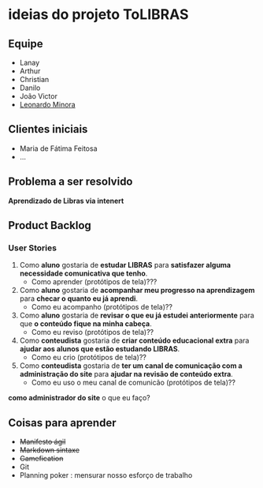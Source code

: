 # ideias do projeto ToLIBRAS

## Equipe

- Lanay
- Arthur
- Christian
- Danilo
- João Victor
- [Leonardo Minora](https://github.com/leonardo-minora)

## Clientes iniciais

- Maria de Fátima Feitosa
- ...

## Problema a ser resolvido

**Aprendizado de Libras via intenert**

## Product Backlog

### User Stories

1. Como **aluno** gostaria de **estudar LIBRAS** para __satisfazer alguma necessidade comunicativa que tenho__.
   - Como aprender (protótipos de tela)???
1. Como **aluno** gostaria de **acompanhar meu progresso na aprendizagem** para __checar o quanto eu já aprendi__.
   - Como eu acompanho (protótipos de tela)??
1. Como **aluno** gostaria de **revisar o que eu já estudei anteriormente** para que __o conteúdo fique na minha cabeça__.
   - Como eu reviso (protótipos de tela)??
1. Como **conteudista** gostaria de **criar conteúdo educacional extra** para __ajudar aos alunos que estão estudando LIBRAS__.
   - Como eu crio (protótipos de tela)??
1. Como **conteudista** gostaria de **ter um canal de comunicação com a administração do site** para __ajudar na revisão de conteúdo extra__.
   - Como eu uso o meu canal de comunicão (protótipos de tela)??
   
**como administrador do site** o que eu faço?


## Coisas para aprender

- ~~Manifesto ágil~~
- ~~Markdown sintaxe~~
- ~~Gamefication~~
- Git
- Planning poker : mensurar nosso esforço de trabalho


